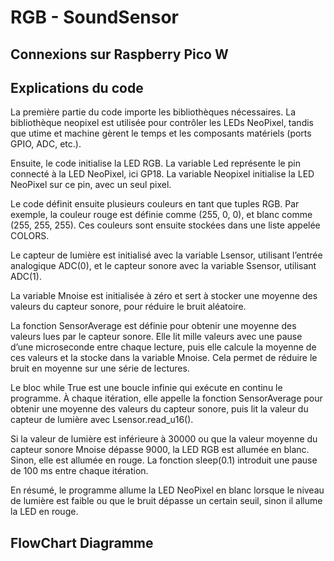 # RGB - SoundSensor



## Connexions sur Raspberry Pico W



## Explications du code 
La première partie du code importe les bibliothèques nécessaires. La bibliothèque neopixel est utilisée pour contrôler les LEDs NeoPixel, tandis que utime et machine gèrent le temps et les composants matériels (ports GPIO, ADC, etc.).

Ensuite, le code initialise la LED RGB. La variable Led représente le pin connecté à la LED NeoPixel, ici GP18. La variable Neopixel initialise la LED NeoPixel sur ce pin, avec un seul pixel.

Le code définit ensuite plusieurs couleurs en tant que tuples RGB. Par exemple, la couleur rouge est définie comme (255, 0, 0), et blanc comme (255, 255, 255). Ces couleurs sont ensuite stockées dans une liste appelée COLORS.

Le capteur de lumière est initialisé avec la variable Lsensor, utilisant l’entrée analogique ADC(0), et le capteur sonore avec la variable Ssensor, utilisant ADC(1).

La variable Mnoise est initialisée à zéro et sert à stocker une moyenne des valeurs du capteur sonore, pour réduire le bruit aléatoire.

La fonction SensorAverage est définie pour obtenir une moyenne des valeurs lues par le capteur sonore. Elle lit mille valeurs avec une pause d’une microseconde entre chaque lecture, puis elle calcule la moyenne de ces valeurs et la stocke dans la variable Mnoise. Cela permet de réduire le bruit en moyenne sur une série de lectures.

Le bloc while True est une boucle infinie qui exécute en continu le programme. À chaque itération, elle appelle la fonction SensorAverage pour obtenir une moyenne des valeurs du capteur sonore, puis lit la valeur du capteur de lumière avec Lsensor.read_u16().

Si la valeur de lumière est inférieure à 30000 ou que la valeur moyenne du capteur sonore Mnoise dépasse 9000, la LED RGB est allumée en blanc. Sinon, elle est allumée en rouge. La fonction sleep(0.1) introduit une pause de 100 ms entre chaque itération.

En résumé, le programme allume la LED NeoPixel en blanc lorsque le niveau de lumière est faible ou que le bruit dépasse un certain seuil, sinon il allume la LED en rouge.

## FlowChart Diagramme

